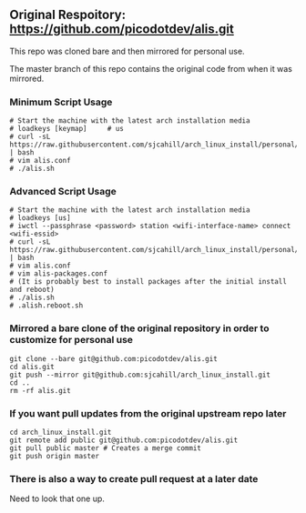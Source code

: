 ## Original Respoitory: https://github.com/picodotdev/alis.git

This repo was cloned bare and then mirrored for personal use.

The master branch of this repo contains the original code from when it was mirrored.

### Minimum Script Usage

```
# Start the machine with the latest arch installation media
# loadkeys [keymap] 	# us
# curl -sL https://raw.githubusercontent.com/sjcahill/arch_linux_install/personal/download.sh | bash
# vim alis.conf
# ./alis.sh
```

### Advanced Script Usage

```
# Start the machine with the latest arch installation media
# loadkeys [us]
# iwctl --passphrase <password> station <wifi-interface-name> connect <wifi-essid>
# curl -sL https://raw.githubusercontent.com/sjcahill/arch_linux_install/personal/download.sh | bash
# vim alis.conf
# vim alis-packages.conf
# (It is probably best to install packages after the initial install and reboot)
# ./alis.sh
# .alish.reboot.sh
```

### Mirrored a bare clone of the original repository in order to customize for personal use

```
git clone --bare git@github.com:picodotdev/alis.git
cd alis.git
git push --mirror git@github.com:sjcahill/arch_linux_install.git
cd ..
rm -rf alis.git
```

### If you want pull updates from the original upstream repo later

```
cd arch_linux_install.git
git remote add public git@github.com:picodotdev/alis.git
git pull public master # Creates a merge commit
git push origin master
```

### There is also a way to create pull request at a later date

Need to look that one up.

